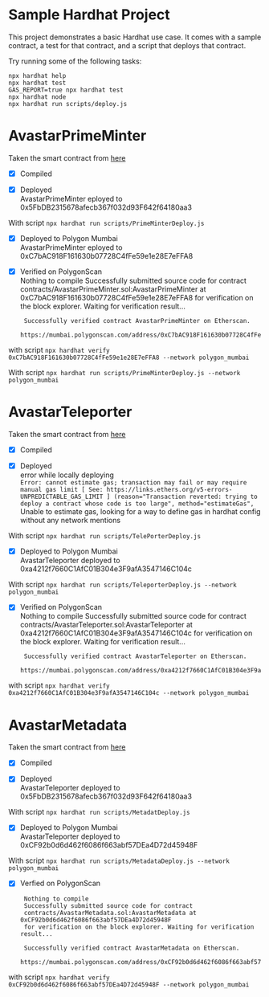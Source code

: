 # Sample Hardhat Project

This project demonstrates a basic Hardhat use case. It comes with a sample contract, a test for that contract, and a script that deploys that contract.

Try running some of the following tasks:

```shell
npx hardhat help
npx hardhat test
GAS_REPORT=true npx hardhat test
npx hardhat node
npx hardhat run scripts/deploy.js
```

# AvastarPrimeMinter

Taken the smart contract from [here](https://rinkeby.etherscan.io/address/0x276c42D14067294747AA2f5d2F8E6e49864b306E#code)

- [x] Compiled

- [x] Deployed  
       AvastarPrimeMinter eployed to 0x5FbDB2315678afecb367f032d93F642f64180aa3

With script `npx hardhat run scripts/PrimeMinterDeploy.js`

- [x] Deployed to Polygon Mumbai  
       AvastarPrimeMinter eployed to 0xC7bAC918F161630b07728C4fFe59e1e28E7eFFA8

- [x] Verified on PolygonScan  
       Nothing to compile
      Successfully submitted source code for contract
      contracts/AvastarPrimeMinter.sol:AvastarPrimeMinter at 0xC7bAC918F161630b07728C4fFe59e1e28E7eFFA8
      for verification on the block explorer. Waiting for verification result...

       Successfully verified contract AvastarPrimeMinter on Etherscan.
       https://mumbai.polygonscan.com/address/0xC7bAC918F161630b07728C4fFe59e1e28E7eFFA8#code

with script `npx hardhat verify 0xC7bAC918F161630b07728C4fFe59e1e28E7eFFA8 --network polygon_mumbai`

With script `npx hardhat run scripts/PrimeMinterDeploy.js --network polygon_mumbai`

# AvastarTeleporter

Taken the smart contract from [here](https://rinkeby.etherscan.io/address/0x30e011460ab086a0daa117df3c87ec0c283a986e#code)

- [x] Compiled

- [x] Deployed  
       error while locally deploying  
       `Error: cannot estimate gas; transaction may fail or may require manual gas limit [ See: https://links.ethers.org/v5-errors-UNPREDICTABLE_GAS_LIMIT ] (reason="Transaction reverted: trying to deploy a contract whose code is too large", method="estimateGas",`  
       Unable to estimate gas, looking for a way to define gas in hardhat config without any network mentions

With script `npx hardhat run scripts/TelePorterDeploy.js`

- [x] Deployed to Polygon Mumbai  
       AvastarTeleporter deployed to 0xa4212f7660C1AfC01B304e3F9afA3547146C104c

With script `npx hardhat run scripts/TeleporterDeploy.js --network polygon_mumbai`

- [x] Verified on PolygonScan  
       Nothing to compile
      Successfully submitted source code for contract
      contracts/AvastarTeleporter.sol:AvastarTeleporter at 0xa4212f7660C1AfC01B304e3F9afA3547146C104c
      for verification on the block explorer. Waiting for verification result...

       Successfully verified contract AvastarTeleporter on Etherscan.
       https://mumbai.polygonscan.com/address/0xa4212f7660C1AfC01B304e3F9afA3547146C104c#code

with script `npx hardhat verify 0xa4212f7660C1AfC01B304e3F9afA3547146C104c --network polygon_mumbai`

# AvastarMetadata

Taken the smart contract from [here](https://rinkeby.etherscan.io/address/0x64f241f435bb11a035d4e2c139068a2ed979bb39#code)

- [x] Compiled

- [x] Deployed  
       AvastarTeleporter deployed to 0x5FbDB2315678afecb367f032d93F642f64180aa3

With script `npx hardhat run scripts/MetadatDeploy.js`

- [x] Deployed to Polygon Mumbai  
       AvastarTeleporter deployed to 0xCF92b0d6d462f6086f663abf57DEa4D72d45948F

With script `npx hardhat run scripts/MetadataDeploy.js --network polygon_mumbai`

- [x] Verfied on PolygonScan

       Nothing to compile
       Successfully submitted source code for contract
       contracts/AvastarMetadata.sol:AvastarMetadata at 0xCF92b0d6d462f6086f663abf57DEa4D72d45948F
       for verification on the block explorer. Waiting for verification result...

       Successfully verified contract AvastarMetadata on Etherscan.
       https://mumbai.polygonscan.com/address/0xCF92b0d6d462f6086f663abf57DEa4D72d45948F#code

with script `npx hardhat verify 0xCF92b0d6d462f6086f663abf57DEa4D72d45948F --network polygon_mumbai`
